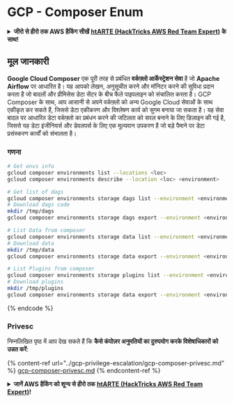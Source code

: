 # GCP - Composer Enum

<details>

<summary><strong>जीरो से हीरो तक AWS हैकिंग सीखें</strong> <a href="https://training.hacktricks.xyz/courses/arte"><strong>htARTE (HackTricks AWS Red Team Expert)</strong></a><strong> के साथ!</strong></summary>

HackTricks का समर्थन करने के अन्य तरीके:

* अगर आप अपनी **कंपनी का विज्ञापन HackTricks में** देखना चाहते हैं या **HackTricks को PDF में डाउनलोड** करना चाहते हैं तो [**सब्सक्रिप्शन प्लान**](https://github.com/sponsors/carlospolop) देखें!
* [**आधिकारिक PEASS और HackTricks स्वैग**](https://peass.creator-spring.com) प्राप्त करें
* हमारे विशेष [**NFTs**](https://opensea.io/collection/the-peass-family) कलेक्शन, [**The PEASS Family**](https://opensea.io/collection/the-peass-family) खोजें
* **शामिल हों** 💬 [**डिस्कॉर्ड समूह**](https://discord.gg/hRep4RUj7f) या [**टेलीग्राम समूह**](https://t.me/peass) और हमें **ट्विटर** 🐦 [**@hacktricks\_live**](https://twitter.com/hacktricks\_live)** पर फॉलो** करें।
* **हैकिंग ट्रिक्स साझा करें और PRs सबमिट करके** [**HackTricks**](https://github.com/carlospolop/hacktricks) और [**HackTricks Cloud**](https://github.com/carlospolop/hacktricks-cloud) github repos को समर्थन करें।

</details>

## मूल जानकारी

**Google Cloud Composer** एक पूरी तरह से प्रबंधित **वर्कफ़्लो आर्केस्ट्रेशन सेवा** है जो **Apache Airflow** पर आधारित है। यह आपको लेखन, अनुसूचीत करने और मॉनिटर करने की सुविधा प्रदान करता है जो बादलों और प्रीमिसेस डेटा सेंटर के बीच फैले पाइपलाइन को संचालित करता है। GCP Composer के साथ, आप आसानी से अपने वर्कफ़्लो को अन्य Google Cloud सेवाओं के साथ एकीकृत कर सकते हैं, जिससे डेटा एकीकरण और विश्लेषण कार्य को सुगम बनाया जा सकता है। यह सेवा बादल पर आधारित डेटा वर्कफ़्लो का प्रबंधन करने की जटिलता को सरल बनाने के लिए डिज़ाइन की गई है, जिससे यह डेटा इंजीनियर्स और डेवलपर्स के लिए एक मूल्यवान उपकरण है जो बड़े पैमाने पर डेटा प्रसंस्करण कार्यों को संभालता है।

### गणना
```bash
# Get envs info
gcloud composer environments list --locations <loc>
gcloud composer environments describe --location <loc> <environment>

# Get list of dags
gcloud composer environments storage dags list --environment <environment> --location <loc>
# Download dags code
mkdir /tmp/dags
gcloud composer environments storage dags export --environment <environment> --location <loc> --destination /tmp/dags

# List Data from composer
gcloud composer environments storage data list --environment <environment> --location <loc>
# Download data
mkdir /tmp/data
gcloud composer environments storage data export --environment <environment> --location <loc> --destination /tmp/data

# List Plugins from composer
gcloud composer environments storage plugins list --environment <environment> --location <loc>
# Download plugins
mkdir /tmp/plugins
gcloud composer environments storage data export --environment <environment> --location <loc> --destination /tmp/plugins
```
{% endcode %}

### Privesc

निम्नलिखित पृष्ठ में आप देख सकते हैं कि **कैसे कंपोज़र अनुमतियों का दुरुपयोग करके विशेषाधिकारों को उन्नत करें**:

{% content-ref url="../gcp-privilege-escalation/gcp-composer-privesc.md" %}
[gcp-composer-privesc.md](../gcp-privilege-escalation/gcp-composer-privesc.md)
{% endcontent-ref %}

<details>

<summary><strong>जानें AWS हैकिंग को शून्य से हीरो तक</strong> <a href="https://training.hacktricks.xyz/courses/arte"><strong>htARTE (HackTricks AWS Red Team Expert)</strong></a><strong>!</strong></summary>

HackTricks का समर्थन करने के अन्य तरीके:

* यदि आप अपनी **कंपनी का विज्ञापन HackTricks में देखना चाहते हैं** या **HackTricks को PDF में डाउनलोड करना चाहते हैं** तो [**सब्सक्रिप्शन प्लान्स देखें**](https://github.com/sponsors/carlospolop)!
* [**आधिकारिक PEASS & HackTricks स्वैग**](https://peass.creator-spring.com) प्राप्त करें
* हमारे विशेष [**NFTs**](https://opensea.io/collection/the-peass-family) कलेक्शन [**The PEASS Family**](https://opensea.io/collection/the-peass-family) खोजें
* **शामिल हों** 💬 [**डिस्कॉर्ड समूह**](https://discord.gg/hRep4RUj7f) या [**टेलीग्राम समूह**](https://t.me/peass) या हमें **ट्विटर** 🐦 [**@hacktricks\_live**](https://twitter.com/hacktricks\_live)** पर फॉलो** करें।
* **हैकिंग ट्रिक्स साझा करें द्वारा PRs सबमिट करके** [**HackTricks**](https://github.com/carlospolop/hacktricks) और [**HackTricks Cloud**](https://github.com/carlospolop/hacktricks-cloud) github repos में।

</details>
